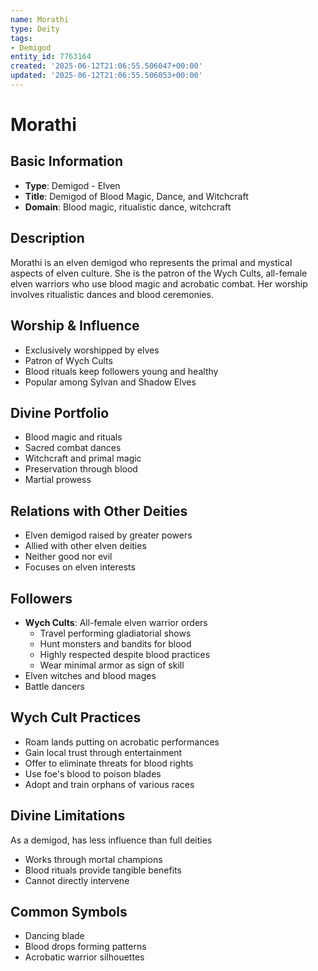 ```yaml
---
name: Morathi
type: Deity
tags:
- Demigod
entity_id: 7763164
created: '2025-06-12T21:06:55.506047+00:00'
updated: '2025-06-12T21:06:55.506053+00:00'
---
```


# Morathi

## Basic Information
- **Type**: Demigod - Elven
- **Title**: Demigod of Blood Magic, Dance, and Witchcraft
- **Domain**: Blood magic, ritualistic dance, witchcraft

## Description
Morathi is an elven demigod who represents the primal and mystical aspects of elven culture. She is the patron of the Wych Cults, all-female elven warriors who use blood magic and acrobatic combat. Her worship involves ritualistic dances and blood ceremonies.

## Worship & Influence
- Exclusively worshipped by elves
- Patron of Wych Cults
- Blood rituals keep followers young and healthy
- Popular among Sylvan and Shadow Elves

## Divine Portfolio
- Blood magic and rituals
- Sacred combat dances
- Witchcraft and primal magic
- Preservation through blood
- Martial prowess

## Relations with Other Deities
- Elven demigod raised by greater powers
- Allied with other elven deities
- Neither good nor evil
- Focuses on elven interests

## Followers
- **Wych Cults**: All-female elven warrior orders
  - Travel performing gladiatorial shows
  - Hunt monsters and bandits for blood
  - Highly respected despite blood practices
  - Wear minimal armor as sign of skill
- Elven witches and blood mages
- Battle dancers

## Wych Cult Practices
- Roam lands putting on acrobatic performances
- Gain local trust through entertainment
- Offer to eliminate threats for blood rights
- Use foe's blood to poison blades
- Adopt and train orphans of various races

## Divine Limitations
As a demigod, has less influence than full deities
- Works through mortal champions
- Blood rituals provide tangible benefits
- Cannot directly intervene

## Common Symbols
- Dancing blade
- Blood drops forming patterns
- Acrobatic warrior silhouettes
